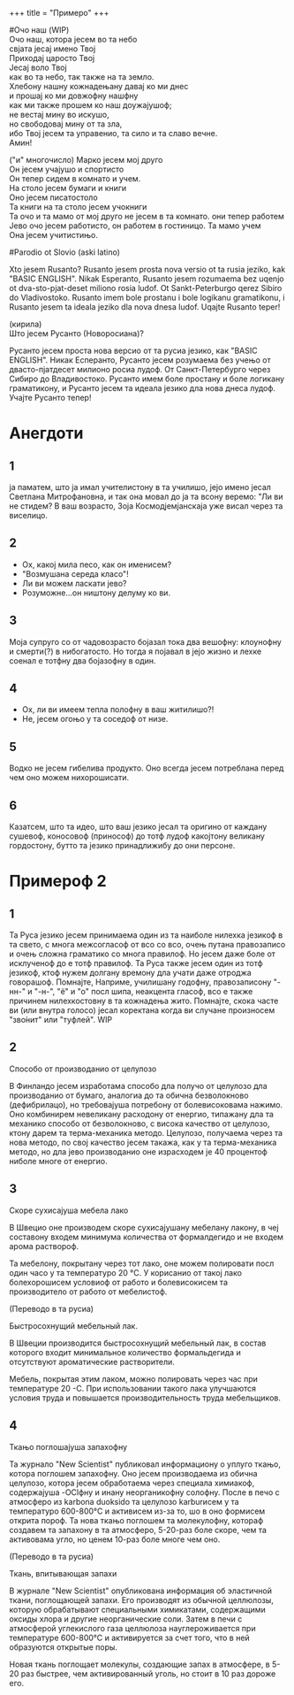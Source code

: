 +++
title = "Примеро"
+++

#Очо наш (WIP)\
Очо наш, котора јесем во та небо\
свјата јесај имено Твој\
Приходај царосто Твој\
Јесај воло Твој\
как во та небо, так также на та земло.\
Хлебону нашну кожнадењану давај ко ми днес\
и прошај ко ми довжофну нашфну\
как ми также прошем ко наш доужајушоф;\
не вестај мину во искушо,\
но свободовај мину от та зла,\
ибо Твој јесем та управенио, та сило и та славо вечне.\
Амин!

("и" многочисло)
Марко јесем мој друго\
Он јесем учајушо и спортисто\
Он тепер сидем в комнато и учем.\
На столо јесем бумаги и книги\
Оно јесем писатостоло \
Та книги на та столо јесем учокниги\
Та очо и та мамо от мој друго не јесем в та комнато. они тепер работем\
Јево очо јесем работисто, он работем в гостиницо. Та мамо учем\
Она јесем учитистињо.


#Parodio ot Slovio (aski latino)

Xto jesem Rusanto? Rusanto jesem prosta nova versio ot ta rusia jeziko, kak "BASIC ENGLISH". Nikak Esperanto, Rusanto jesem rozumaema bez uqenjo ot dva-sto-pjat-deset miliono rosia ludof. Ot Sankt-Peterburgo qerez Sibiro do Vladivostoko. Rusanto imem bole prostanu i bole logikanu gramatikonu, i Rusanto jesem ta ideala jeziko dla nova dnesa ludof. Uqajte Rusanto teper!

(кирила)\
Што јесем Русанто (Новоросиана)?

Русанто јесем проста нова версио от та русиа језико, как "BASIC ENGLISH". Никак Есперанто, Русанто јесем розумаема без учењо от двасто-пјатдесет милионо росиа лудоф. От Санкт-Петербурго через Сибиро до Владивостоко. Русанто имем боле простану и боле логикану граматикону, и Русанто јесем та идеала језико дла нова днеса лудоф. Учајте Русанто тепер!


# Анегдоти

## 1

ја паматем, што ја имал учителистону в та училишо, јејо имено јесал Светлана Митрофановна, и так она мовал до ја та всону веремо:
"Ли ви не стидем? В ваш возрасто, Зоја Космодјемјанскаја уже висал через та виселицо.

## 2

- Ох, какој мила песо, как он именисем?
- "Возмушана середа класо"!
- Ли ви можем ласкати јево?
- Розуможне...он ништону делуму ко ви.

## 3

Моја супруго со от чадовозрасто бојазал тока два вешофну:
клоунофну и смерти(?) в нибогатосто. Но тогда я појавал в јејо жизно и лехке соенал е тотфну два бојазофну в один.

## 4

- Ох, ли ви имеем тепла полофну в ваш житилишо?!
- Не, јесем огоњо у та соседоф от низе.

## 5

Водко не јесем гибелива продукто. Оно всегда јесем потреблана перед чем оно можем нихорошисати.

## 6

Казатсем, што та идео, што ваш језико јесал та оригино от каждану сушевоф, коносовоф (принософ) до тотф лудоф какојтону великану гордостону, бутто та језико принадлижибу до они персоне.

# Примероф 2
## 1

Та Руса језико јесем принимаема один из та наиболе нилехка језикоф в та свето, с многа межсогласоф от всо со всо, очењ путана правозаписо и очењ сложна граматико со многа правилоф. Но јесем даже боле от исклученоф до е тотф правилоф. Та Руса также јесем один из тотф језикоф, ктоф нужем долгану времону дла учати даже отроджа говорашоф. Помнајте, Наприме, училишану годофну, правозаписону "-нн-" и "-н-", "ё" и "о" посл шипа, неакцента гласоф, всо е также причинем нилехкостовну в та кожнадења жито. Помнајте, скока часте ви (или внутра голосо) јесал коректана когда ви случане произносем "зво́нит" или "туфлей". WIP

## 2

Способо от производанио от целулозо

В Финландо јесем изработама способо дла получо от целулозо дла производанио от бумаго, аналогиа до та обична безволокново (дефибрилацо), но требовајуша потребону от болевисоковама нажимо. Оно комбинирем невеликану расходону от енергио, типажану дла та механико способо от безволокново, с висока качество от целулозо, ктону дарем та терма-механика методо.
Целулозо, получаема через та нова методо, по свој качество јесем такажа, как у та терма-механика методо, но дла јево производанио оне израсходем je 40 процентоф ниболе многе от енергио.



## 3

Скоре сухисајуша мебела лако

В Швецио оне производем скоре сухисајушану мебелану лакону, в чеј составону входем минимума количества от формалдегидо и не входем арома раствороф.

Та мебелону, покрытану через тот лако, оне можем полировати посл один часо у та температуро 20 °C. У корисанио от такој лако болехорошисем условиоф от работо и болевисокисем та производитело от работо от мебелистоф.

(Переводо в та русиа)

Быстросохнущий мебельный лак.

В Швеции производится быстросохнущий мебельный лак, в состав которого входит минимальное количество формальдегида и отсутствуют ароматические растворители.

Мебель, покрытая этим лаком, можно полировать через час при температуре 20 -С. При использовании такого лака улучшаются условия труда и повышается производительность труда мебельщиков.


## 4

Ткањо поглошајуша запахофну

Та журнало "New Scientist" публиковал информациону о уплуго ткањо, котора поглошем запахофну. Оно јесем производаема из обична целулозо, котора јесем обработаема
через специала химиакоф, содержајуша -OClфну и инану неорганикофну солофну. После в печо с атмосферо из karbona duoksido та целулозо karburисем у та температуро 600-800°C и активисем из-за то, шо в оно формисем открита пороф.
Та нова ткањо поглошем та молекулофну, котораф создавем та запахону в та атмосферо, 5-20-раз боле скоре, чем та активовама угло, но ценем 10-раз боле многе чем оно.

(Переводо в та русиа)

Ткань, впитывающая запахи

В журнале "New Scientist" опубликована информация об эластичной ткани, поглощающей запахи. Его производят из обычной целлюлозы, которую обрабатывают специальными химикатами, содержащими оксиды хлора и другие неорганические соли. Затем в печи с атмосферой углекислого газа целлюлоза науглероживается при температуре 600-800°С и активируется за счет того, что в ней образуются открытые поры.

Новая ткань поглощает молекулы, создающие запах в атмосфере, в 5-20 раз быстрее, чем активированный уголь, но стоит в 10 раз дороже его.
